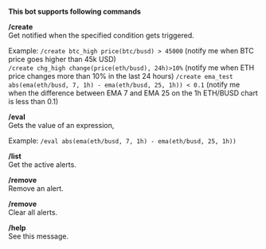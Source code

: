**This bot supports following commands**

**/create <ALERT NAME> <ALERT CONDITION>**  
Get notified when the specified condition gets triggered.

Example:
`/create btc_high price(btc/busd) > 45000` (notify me when BTC price goes higher than 45k USD)  
`/create chg_high change(price(eth/busd), 24h)>10%` (notify me when ETH price changes more than 10% in the last 24 hours)
`/create ema_test abs(ema(eth/busd, 7, 1h) - ema(eth/busd, 25, 1h)) < 0.1` (notify me when the difference between EMA 7 and EMA 25 on the 1h ETH/BUSD chart is less than 0.1)

**/eval <EXPRESSION>**  
Gets the value of an expression,

Example:
`/eval abs(ema(eth/busd, 7, 1h) - ema(eth/busd, 25, 1h))`

**/list**  
Get the active alerts.

**/remove <ALERT NAME>**  
Remove an alert.

**/remove**  
Clear all alerts.

**/help**  
See this message.

